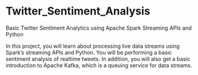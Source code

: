 # Twitter_Sentiment_Analysis

 Basic Twitter Sentiment Analytics using Apache Spark Streaming APIs and Python

In this project, you will learn about processing live data streams using Spark’s streaming APIs and Python. You will be performing a basic sentiment analysis of real­time tweets. In addition, you will also get a basic introduction to Apache Kafka, which is a queuing service for data streams.


